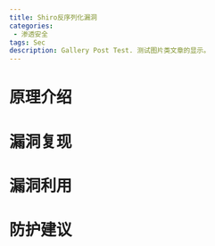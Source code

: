 ```yaml
---
title: Shiro反序列化漏洞
categories:
 - 渗透安全
tags: Sec
description: Gallery Post Test. 测试图片类文章的显示。
---
```

# 原理介绍
# 漏洞复现
# 漏洞利用
# 防护建议